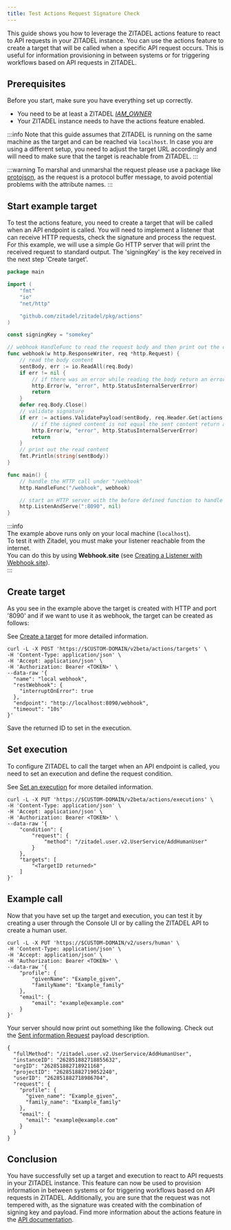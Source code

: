 ```yaml
---
title: Test Actions Request Signature Check
---
```


This guide shows you how to leverage the ZITADEL actions feature to react to API requests in your ZITADEL instance.
You can use the actions feature to create a target that will be called when a specific API request occurs.
This is useful for information provisioning in between systems or for triggering workflows based on API requests in ZITADEL.

## Prerequisites

Before you start, make sure you have everything set up correctly.

- You need to be at least a ZITADEL [_IAM_OWNER_](/guides/manage/console/managers)
- Your ZITADEL instance needs to have the actions feature enabled.

:::info
Note that this guide assumes that ZITADEL is running on the same machine as the target and can be reached via `localhost`.
In case you are using a different setup, you need to adjust the target URL accordingly and will need to make sure that the target is reachable from ZITADEL.
:::

:::warning
To marshal and unmarshal the request please use a package like [protojson](https://pkg.go.dev/google.golang.org/protobuf/encoding/protojson),
as the request is a protocol buffer message, to avoid potential problems with the attribute names.
:::

## Start example target

To test the actions feature, you need to create a target that will be called when an API endpoint is called.
You will need to implement a listener that can receive HTTP requests, check the signature and process the request.
For this example, we will use a simple Go HTTP server that will print the received request to standard output.
The 'signingKey' is the key received in the next step 'Create target'.

```go
package main

import (
	"fmt"
	"io"
	"net/http"

	"github.com/zitadel/zitadel/pkg/actions"
)

const signingKey = "somekey"

// webhook HandleFunc to read the request body and then print out the contents
func webhook(w http.ResponseWriter, req *http.Request) {
	// read the body content
	sentBody, err := io.ReadAll(req.Body)
	if err != nil {
		// if there was an error while reading the body return an error
		http.Error(w, "error", http.StatusInternalServerError)
		return
	}
	defer req.Body.Close()
	// validate signature
	if err := actions.ValidatePayload(sentBody, req.Header.Get(actions.SigningHeader), signingKey); err != nil {
		// if the signed content is not equal the sent content return an error
		http.Error(w, "error", http.StatusInternalServerError)
		return
	}
	// print out the read content
	fmt.Println(string(sentBody))
}

func main() {
	// handle the HTTP call under "/webhook"
	http.HandleFunc("/webhook", webhook)

	// start an HTTP server with the before defined function to handle the endpoint under "http://localhost:8090"
	http.ListenAndServe(":8090", nil)
}
```

:::info  
The example above runs only on your local machine (`localhost`).  
To test it with Zitadel, you must make your listener reachable from the internet.  
You can do this by using **Webhook.site** (see [Creating a Listener with Webhook.site](./webhook-site-setup)).  
:::

## Create target

As you see in the example above the target is created with HTTP and port '8090' and if we want to use it as webhook, the target can be created as follows:

See [Create a target](/apis/resources/action_service_v2/action-service-create-target) for more detailed information.

```shell
curl -L -X POST 'https://$CUSTOM-DOMAIN/v2beta/actions/targets' \
-H 'Content-Type: application/json' \
-H 'Accept: application/json' \
-H 'Authorization: Bearer <TOKEN>' \
--data-raw '{
  "name": "local webhook",
  "restWebhook": {
    "interruptOnError": true    
  },
  "endpoint": "http://localhost:8090/webhook",
  "timeout": "10s"
}'
```

Save the returned ID to set in the execution.

## Set execution

To configure ZITADEL to call the target when an API endpoint is called, you need to set an execution and define the request
condition.

See [Set an execution](/apis/resources/action_service_v2/action-service-set-execution) for more detailed information.

```shell
curl -L -X PUT 'https://$CUSTOM-DOMAIN/v2beta/actions/executions' \
-H 'Content-Type: application/json' \
-H 'Accept: application/json' \
-H 'Authorization: Bearer <TOKEN>' \
--data-raw '{
    "condition": {
        "request": {
            "method": "/zitadel.user.v2.UserService/AddHumanUser"
        }
    },
    "targets": [
        "<TargetID returned>"
    ]
}'
```

## Example call

Now that you have set up the target and execution, you can test it by creating a user through the Console UI or
by calling the ZITADEL API to create a human user.

```shell
curl -L -X PUT 'https://$CUSTOM-DOMAIN/v2/users/human' \
-H 'Content-Type: application/json' \
-H 'Accept: application/json' \
-H 'Authorization: Bearer <TOKEN>' \
--data-raw '{
    "profile": {
        "givenName": "Example_given",
        "familyName": "Example_family"
    },
    "email": {
        "email": "example@example.com"
    }
}'
```

Your server should now print out something like the following. Check out
the [Sent information Request](./usage#sent-information-request) payload description.

```shell
{
  "fullMethod": "/zitadel.user.v2.UserService/AddHumanUser",
  "instanceID": "262851882718855632",
  "orgID": "262851882718921168",
  "projectID": "262851882719052240",
  "userID": "262851882718986704",
  "request": {
    "profile": {
      "given_name": "Example_given",
      "family_name": "Example_family"
    },
    "email": {
      "email": "example@example.com"
    }
  }
}
```

## Conclusion

You have successfully set up a target and execution to react to API requests in your ZITADEL instance.
This feature can now be used to provision information in between systems or for triggering workflows based on API requests in ZITADEL.
Additionally, you are sure that the request was not tempered with, as the signature was created with the combination of signing key and payload.
Find more information about the actions feature in the [API documentation](/concepts/features/actions_v2).
